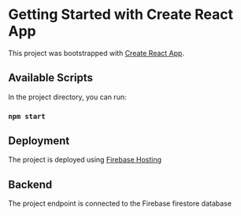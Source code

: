 # Getting Started with Create React App

This project was bootstrapped with [Create React App](https://github.com/facebook/create-react-app).

## Available Scripts

In the project directory, you can run:

### `npm start`

## Deployment
The project is deployed using [Firebase Hosting](https://warehouse-management-bc1cc.web.app/)

## Backend
The project endpoint is connected to the Firebase firestore database

